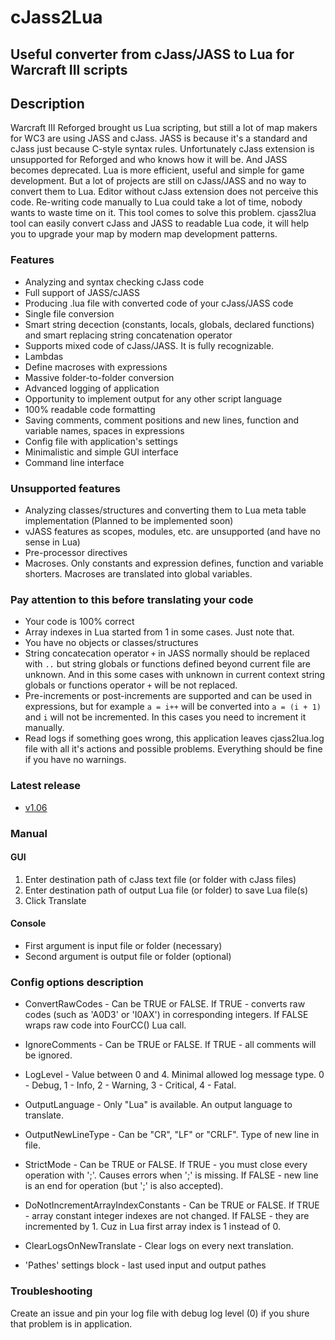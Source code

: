 # cJass2Lua
## Useful converter from cJass/JASS to Lua for Warcraft III scripts

## Description
Warcraft III Reforged brought us Lua scripting, but still a lot of map makers for WC3 are using JASS and cJass. JASS is because it's a standard and cJass just because C-style syntax rules. Unfortunately cJass extension is unsupported for Reforged and who knows how it will be. And JASS becomes deprecated. Lua is more efficient, useful and simple for game development. But a lot of projects are still on cJass/JASS and no way to convert them to Lua. Editor without cJass extension does not perceive this code. Re-writing code manually to Lua could take a lot of time, nobody wants to waste time on it. This tool comes to solve this problem. cjass2lua tool can easily convert cJass and JASS to readable Lua code, it will help you to upgrade your map by modern map development patterns. 

### Features
- Analyzing and syntax checking cJass code
- Full support of JASS/cJASS
- Producing .lua file with converted code of your cJass/JASS code
- Single file conversion
- Smart string decection (constants, locals, globals, declared functions) and smart replacing string concatenation operator
- Supports mixed code of cJass/JASS. It is fully recognizable.
- Lambdas
- Define macroses with expressions
- Massive folder-to-folder conversion
- Advanced logging of application
- Opportunity to implement output for any other script language
- 100% readable code formatting
- Saving comments, comment positions and new lines, function and variable names, spaces in expressions
- Config file with application's settings
- Minimalistic and simple GUI interface
- Command line interface

### Unsupported features
- Analyzing classes/structures and converting them to Lua meta table implementation (Planned to be implemented soon)
- vJASS features as scopes, modules, etc. are unsupported (and have no sense in Lua)
- Pre-processor directives
- Macroses. Only constants and expression defines, function and variable shorters. Macroses are translated into global variables.

### Pay attention to this before translating your code
- Your code is 100% correct
- Array indexes in Lua started from 1 in some cases. Just note that.
- You have no objects or classes/structures
- String concatecation operator `+` in JASS normally should be replaced with `..` but string globals or functions defined beyond current file are unknown. And in this some cases with unknown in current context string globals or functions operator `+` will be not replaced.
- Pre-increments or post-increments are supported and can be used in expressions, but for example `a = i++` will be converted into `a = (i + 1)` and `i` will not be incremented. In this cases you need to increment it manually.
- Read logs if something goes wrong, this application leaves cjass2lua.log file with all it's actions and possible problems. Everything should be fine if you have no warnings.

### Latest release
- [v1.06](https://github.com/fullmetal-a/cjass2lua/releases/tag/v1.06)

### Manual
#### GUI
1. Enter destination path of cJass text file (or folder with cJass files)
2. Enter destination path of output Lua file (or folder) to save Lua file(s)
3. Click Translate
#### Console
- First argument is input file or folder (necessary)
- Second argument is output file or folder (optional)

### Config options description
- ConvertRawCodes - Can be TRUE or FALSE. If TRUE - converts raw codes (such as 'A0D3' or 'I0AX') in corresponding integers. If FALSE wraps raw code into FourCC() Lua call.
- IgnoreComments - Can be TRUE or FALSE. If TRUE - all comments will be ignored.
- LogLevel - Value between 0 and 4. Minimal allowed log message type. 0 - Debug, 1 - Info, 2 - Warning, 3 - Critical, 4 - Fatal.
- OutputLanguage - Only "Lua" is available. An output language to translate. 
- OutputNewLineType - Can be "CR", "LF" or "CRLF". Type of new line in file.
- StrictMode - Can be TRUE or FALSE. If TRUE - you must close every operation with ';'. Causes errors when ';' is missing. If FALSE - new line is an end for operation (but ';' is also accepted).
- DoNotIncrementArrayIndexConstants - Can be TRUE or FALSE. If TRUE - array constant integer indexes are not changed. If FALSE - they are incremented by 1. Cuz in Lua first array index is 1 instead of 0.
- ClearLogsOnNewTranslate - Clear logs on every next translation.

- 'Pathes' settings block - last used input and output pathes

### Troubleshooting
Create an issue and pin your log file with debug log level (0) if you shure that problem is in application.
